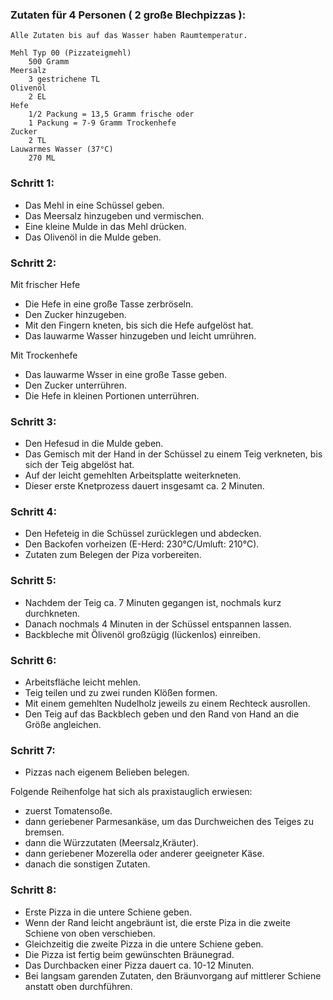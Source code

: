 ### Zutaten für 4 Personen ( 2 große Blechpizzas ):

    Alle Zutaten bis auf das Wasser haben Raumtemperatur.

    Mehl Typ 00 (Pizzateigmehl)
        500 Gramm
    Meersalz
        3 gestrichene TL
    Olivenöl
        2 EL
    Hefe
        1/2 Packung = 13,5 Gramm frische oder
        1 Packung = 7-9 Gramm Trockenhefe
    Zucker
        2 TL
    Lauwarmes Wasser (37°C)
        270 ML
 
### Schritt 1:
 
* Das Mehl in eine Schüssel geben.
* Das Meersalz hinzugeben und vermischen.
* Eine kleine Mulde in das Mehl drücken.
* Das Olivenöl in die Mulde geben.

### Schritt 2:

Mit frischer Hefe
* Die Hefe in eine große Tasse zerbröseln.
* Den Zucker hinzugeben.
* Mit den Fingern kneten, bis sich die Hefe aufgelöst hat.
* Das lauwarme Wasser hinzugeben und leicht umrühren.

Mit Trockenhefe
* Das lauwarme Wsser in eine große Tasse geben.
* Den Zucker unterrühren.
* Die Hefe in kleinen Portionen unterrühren.

### Schritt 3:

* Den Hefesud in die Mulde geben.
* Das Gemisch mit der Hand in der Schüssel zu einem Teig verkneten, bis sich der Teig abgelöst hat.
* Auf der leicht gemehlten Arbeitsplatte weiterkneten.
* Dieser erste Knetprozess dauert insgesamt ca. 2 Minuten.

### Schritt 4:

* Den Hefeteig in die Schüssel zurücklegen und abdecken.
* Den Backofen vorheizen (E-Herd: 230°C/Umluft: 210°C).
* Zutaten zum Belegen der Piza vorbereiten.

### Schritt 5:

* Nachdem der Teig ca. 7 Minuten gegangen ist, nochmals kurz durchkneten.
* Danach nochmals 4 Minuten in der Schüssel entspannen lassen.
* Backbleche mit Ölivenöl großzügig (lückenlos) einreiben.

### Schritt 6:

* Arbeitsfläche leicht mehlen.
* Teig teilen und zu zwei runden Klößen formen.
* Mit einem gemehlten Nudelholz jeweils zu einem Rechteck ausrollen.
* Den Teig auf das Backblech geben und den Rand von Hand an die Größe angleichen.

### Schritt 7:

* Pizzas nach eigenem Belieben belegen.

Folgende Reihenfolge hat sich als praxistauglich erwiesen:

* zuerst Tomatensoße.
* dann geriebener Parmesankäse, um das Durchweichen des Teiges zu bremsen.
* dann die Würzzutaten (Meersalz,Kräuter).
* dann geriebener Mozerella oder anderer geeigneter Käse.
* danach die sonstigen Zutaten.

### Schritt 8:

* Erste Pizza in die untere Schiene geben.
* Wenn der Rand leicht angebräunt ist, die erste Piza in die zweite Schiene von oben verschieben.
* Gleichzeitig die zweite Pizza in die untere Schiene geben.
* Die Pizza ist fertig beim gewünschten Bräunegrad.
* Das Durchbacken einer Pizza dauert ca. 10-12 Minuten.
* Bei langsam garenden Zutaten, den Bräunvorgang auf mittlerer Schiene anstatt oben durchführen.
